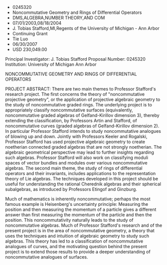 
* 0245320
* Noncommutative Geometry and Rings of Differential Operators
* DMS,ALGEBRA,NUMBER THEORY,AND COM
* 07/01/2003,08/18/2004
* J. Tobias Stafford,MI,Regents of the University of Michigan - Ann Arbor
* Continuing Grant
* Tie Luo
* 06/30/2007
* USD 230,049.00

Principal Investigator: J. Tobias Stafford Proposal Number: 0245320 Institution:
University of Michigan Ann Arbor

NONCOMMUTATIVE GEOMETRY AND RINGS OF DIFFERENTIAL OPERATORS



PROJECT ABSTRACT: There are two main themes to Professor Stafford's research
project. The first concerns the theory of "noncommutative projective geometry",
or the application of projective algebraic geometry to the study of
noncommutative graded rings. The underlying project is to appropriately classify
noncommutative surfaces (equivalently, noncommutative graded algebras of
Gelfand-Kirillov dimension 3), thereby extending the classification, by
Professors Artin and Stafford, of noncommutative curves (graded algebras of
Gelfand-Kirillov dimension 2). In particular Professor Stafford intends to study
noncommutative analogues of blowing up and down. Jointly with Professors Keeler
and Rogalski, Professor Stafford has used projective algebraic geometry to
create noetherian connected graded algebras that are not strongly noetherian.
The algebraic geometrical perspective may lead to further insights regarding
such algebras. Professor Stafford will also work on classifying moduli spaces of
vector bundles and modules over various noncommutative algebras. The second main
theme, the study of rings of differential operators and their invariants,
includes applications to the representation theory of Lie algebras. The
techniques developed in this project should be useful for understanding the
rational Cherednik algebras and their spherical subalgebras, as introduced by
Professors Etingof and Ginzburg.

Much of mathematics is inherently noncommutative; perhaps the most famous
example is Heisenberg's uncertainty principle: Measuring the position and then
measuring the momentum of a particle gives a different answer than first
measuring the momentum of the particle and then the position. This
noncommutativity naturally leads to the study of noncommutative algebras. Much
of Professor Stafford's research and of the present project is in the area of
noncommutative geometry, a theory that uses the techniques and intuition of
algebraic geometry to study such algebras. This theory has led to a
classification of noncommutative analogues of curves, and the motivating
question behind the present project is to extend those results to provide a
deeper understanding of noncommutative analogues of surfaces.
